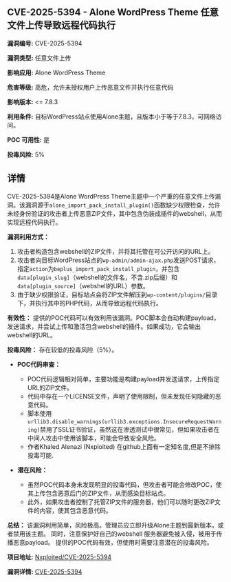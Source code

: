 ## CVE-2025-5394 - Alone WordPress Theme 任意文件上传导致远程代码执行

**漏洞编号:** CVE-2025-5394

**漏洞类型:** 任意文件上传

**影响应用:** Alone WordPress Theme

**危害等级:** 高危，允许未授权用户上传恶意文件并执行任意代码

**影响版本:** <= 7.8.3

**利用条件:** 目标WordPress站点使用Alone主题，且版本小于等于7.8.3，可网络访问。

**POC 可用性:** 是

**投毒风险:** 5%

## 详情

CVE-2025-5394是Alone WordPress Theme主题中一个严重的任意文件上传漏洞。该漏洞源于`alone_import_pack_install_plugin()`函数缺少权限检查，允许未经身份验证的攻击者上传恶意ZIP文件，其中包含伪装成插件的webshell，从而实现远程代码执行。

**漏洞利用方式：**
1.  攻击者构造包含webshell的ZIP文件，并将其托管在可公开访问的URL上。
2.  攻击者向目标WordPress站点的`wp-admin/admin-ajax.php`发送POST请求，指定`action`为`beplus_import_pack_install_plugin`，并包含`data[plugin_slug]`（webshell的文件名，不含.zip后缀）和`data[plugin_source]`（webshell的URL）参数。
3.  由于缺少权限验证，目标站点会将ZIP文件解压到`wp-content/plugins/`目录下，并执行其中的PHP代码，从而导致远程代码执行。

**有效性：**
提供的POC代码可以有效利用该漏洞。POC脚本会自动构建payload，发送请求，并尝试上传和激活包含webshell的插件。如果成功，它会输出webshell的URL。

**投毒风险：**
存在较低的投毒风险（5%）。

*   **POC代码审查：**
    *   POC代码逻辑相对简单，主要功能是构建payload并发送请求，上传指定URL的ZIP文件。
    *   代码中存在一个LICENSE文件，声明了使用限制，但未发现任何隐藏的恶意代码。
    *   脚本使用`urllib3.disable_warnings(urllib3.exceptions.InsecureRequestWarning)`禁用了SSL证书验证，虽然这在渗透测试中很常见，但如果攻击者在中间人攻击中使用该脚本，可能会导致安全风险。
    *  作者Khaled Alenazi (Nxploited) 在github上面有一定知名度,但是不排除投毒可能.

*   **潜在风险：**
    *   虽然POC代码本身未发现明显的投毒代码，但攻击者可能会修改POC，使其上传包含恶意后门的ZIP文件，从而感染目标站点。
    *   此外，如果攻击者控制了托管ZIP文件的服务器，他们可以随时更改ZIP文件的内容，使其包含恶意代码。

**总结：**
该漏洞利用简单，风险极高。管理员应立即升级Alone主题到最新版本，或者禁用该主题。 同时，注意保护好自己的webshell 服务器避免被入侵，被用于传播恶意payload。 提供的POC代码有效，但使用时需要注意潜在的投毒风险。

**项目地址:** [Nxploited/CVE-2025-5394](https://github.com/Nxploited/CVE-2025-5394)

**漏洞详情:** [CVE-2025-5394](https://nvd.nist.gov/vuln/detail/CVE-2025-5394)